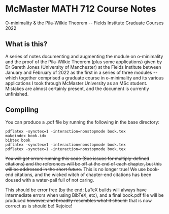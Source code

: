 # McMaster MATH 712 Course Notes

O-minimality & the Pila-Wilkie Theorem -- Fields Institute Graduate Courses 2022

## What is this?

A series of notes documenting and augmenting the module on o-minimality and the 
proof of the Pila-Wilkie Theorem (plus some applications) given by Dr Gareth Jones (University of Manchester) at the Fields Institute between January and February of 2022 as the first in a series of three modules -- which together comprised a graduate course in o-minimality and its various applications I took through McMaster University as an MSc student. Mistakes are almost certainly present, and the document is currently unfinished.

## Compiling

You can produce a .pdf file by running the following in the base directory:

```
pdflatex -synctex=1 -interaction=nonstopmode book.tex
makeindex book.idx
bibtex book
pdflatex -synctex=1 -interaction=nonstopmode book.tex
pdflatex -synctex=1 -interaction=nonstopmode book.tex
```

~~You will get errors running this code (See issues for multiply-defined 
citations) and the references will be off at the end of each chapter, but this 
will be addressed in the short future.~~ This is no longer true! We use book-end citations, and the wicked witch of chapter-end citations has been doused with a water-pail full of not caring. 

This should be error free (by the end; LaTeX builds will always have intermediate errors when using BibTeX, etc), and a final book.pdf file will be produced  ~~however, and broadlly resembles what it should.~~ that is now correct as is should be! Rejoice!
